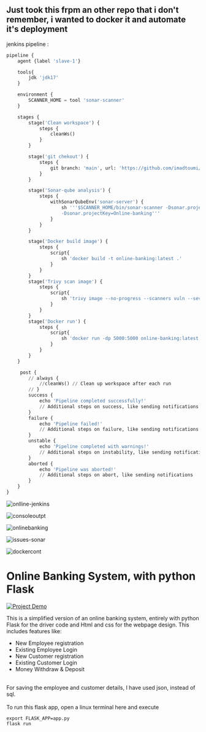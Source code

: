 ## Just took this frpm an other repo that i don't remember, i wanted to docker it and automate it's deployment

jenkins pipeline : </br>
```python
pipeline {
    agent {label 'slave-1'}

    tools{
        jdk 'jdk17'
    }

    environment {
        SCANNER_HOME = tool 'sonar-scanner'
    }

    stages {
        stage('Clean workspace') {
            steps {
                cleanWs()
            }
        }

        stage('git chekout') {
            steps {
                git branch: 'main', url: 'https://github.com/imadtoumi/Online-Banking-System-with-Flask-master.git'
            }
        }

        stage('Sonar-qube analysis') {
            steps {
                withSonarQubeEnv('sonar-server') {
                    sh '''$SCANNER_HOME/bin/sonar-scanner -Dsonar.projectName=Online-banking \
                    -Dsonar.projectKey=Online-banking'''
                }
            }
        }

        stage('Docker build image') {
            steps {
                script{
                    sh 'docker build -t online-banking:latest .'
                }
            }
        }
        stage('Trivy scan image') {
            steps {
                script{
                    sh 'trivy image --no-progress --scanners vuln --severity HIGH,CRITICAL --format table -o scan.txt online-banking:latest'
                }
            }
        }
        stage('Docker run') {
            steps {
                script{
                    sh 'docker run -dp 5000:5000 online-banking:latest'
                }
            }
        }
    }

     post {
        // always {
            //cleanWs() // Clean up workspace after each run
        // }
        success {
            echo 'Pipeline completed successfully!'
            // Additional steps on success, like sending notifications
        }
        failure {
            echo 'Pipeline failed!'
            // Additional steps on failure, like sending notifications
        }
        unstable {
            echo 'Pipeline completed with warnings!'
            // Additional steps on instability, like sending notifications
        }
        aborted {
            echo 'Pipeline was aborted!'
            // Additional steps on abort, like sending notifications
        }
    }
}
```
![onlline-jenkins](https://github.com/imadtoumi/Online-Banking-System-with-Flask-master/assets/41326066/3e500cb8-540c-4c57-b053-775ac90ed0d2) </br>

![consoleoutpt](https://github.com/imadtoumi/Online-Banking-System-with-Flask-master/assets/41326066/bb772187-cc54-42b2-b7dd-2e0a88ad300e) </br>

![onlinebanking](https://github.com/imadtoumi/Online-Banking-System-with-Flask-master/assets/41326066/f7e7202c-ea40-4aa9-b4bc-02dd1cba4f96) </br>

![issues-sonar](https://github.com/imadtoumi/Online-Banking-System-with-Flask-master/assets/41326066/bb0e79f9-a16c-44e8-bb31-d0b755eb7b07) </br>

![dockercont](https://github.com/imadtoumi/Online-Banking-System-with-Flask-master/assets/41326066/d4fd5f4f-2fb1-4b7f-91fd-f518dc1a86e5)


# Online Banking System, with python Flask

[![Project Demo](https://img.youtube.com/vi/E0A_Z9ybDeo/0.jpg)](https://www.youtube.com/watch?v=E0A_Z9ybDeo)

This is a simplified version of an online banking system, entirely with python Flask for the driver code and Html and css for the webpage design.
This includes features like:
* New Employee registration
* Existing Employee Login
* New Customer registration
* Existing Customer Login
* Money Withdraw & Deposit

<br>
For saving the employee and customer details, I have used json, instead of sql.

<br>
<br>
To run this flask app, open a linux terminal here and execute 

`export FLASK_APP=app.py` <br> `flask run`
